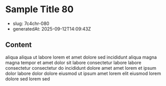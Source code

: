 # Sample Title 80

- slug: 7c4chr-080
- generatedAt: 2025-09-12T14:09:43Z

## Content
aliqua aliqua ut labore lorem et amet dolore sed incididunt aliqua magna magna tempor et amet dolor sit labore consectetur labore labore consectetur consectetur do incididunt dolore amet amet lorem et ipsum dolor labore dolor dolore eiusmod ut ipsum amet lorem elit eiusmod lorem dolore sed lorem sed
